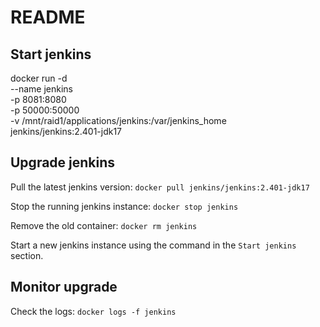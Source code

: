 # README #

## Start jenkins
docker run -d \
    --name jenkins \
    -p 8081:8080 \
    -p 50000:50000 \
    -v /mnt/raid1/applications/jenkins:/var/jenkins_home \
    jenkins/jenkins:2.401-jdk17

## Upgrade jenkins

Pull the latest jenkins version:
`docker pull jenkins/jenkins:2.401-jdk17`

Stop the running jenkins instance:
`docker stop jenkins`

Remove the old container:
`docker rm jenkins`

Start a new jenkins instance using the command in the `Start jenkins` section.

## Monitor upgrade

Check the logs:
`docker logs -f jenkins`